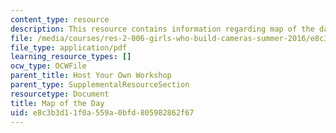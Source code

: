 ```yaml
---
content_type: resource
description: This resource contains information regarding map of the day.
file: /media/courses/res-2-006-girls-who-build-cameras-summer-2016/e8c3b3d11f0a559a0bfd805982862f67_MITRES_2_006SUM16_MapDay.pdf
file_type: application/pdf
learning_resource_types: []
ocw_type: OCWFile
parent_title: Host Your Own Workshop
parent_type: SupplementalResourceSection
resourcetype: Document
title: Map of the Day
uid: e8c3b3d1-1f0a-559a-0bfd-805982862f67
---
```


